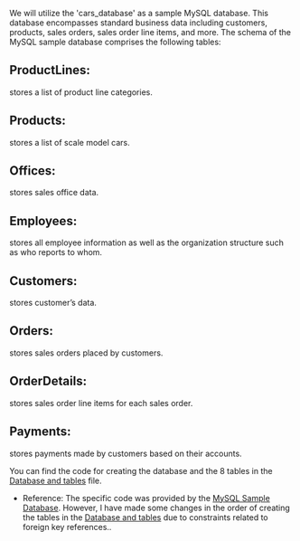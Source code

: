 We will utilize the 'cars_database' as a sample MySQL database. This database encompasses standard business data including customers, products, sales orders, sales order line items, and more. 
The schema of the MySQL sample database comprises the following tables:

## ProductLines: 
stores a list of product line categories.

## Products:     
stores a list of scale model cars.

## Offices:      
stores sales office data.

## Employees:  
stores all employee information as well as the organization structure such as who reports to whom.

## Customers: 
stores customer’s data.

## Orders:     
stores sales orders placed by customers.

## OrderDetails: 
stores sales order line items for each sales order.

## Payments: 
stores payments made by customers based on their accounts.

You can find the code for creating the database and the 8 tables in the [Database and tables](https://github.com/VasilisPappas/SQL.Cars_database/blob/main/Database%20and%20tables) file.

* Reference: The specific code was provided by the [MySQL Sample Database](https://www.mysqltutorial.org/mysql-sample-database.aspx).  However, I have made some changes in the order of creating the tables in the [Database and tables](https://github.com/VasilisPappas/SQL.Cars_database/blob/main/Database%20and%20tables) due to constraints related to foreign key references..






